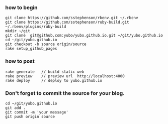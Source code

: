 ### how to begin
	git clone https://github.com/sstephenson/rbenv.git ~/.rbenv
	git clone https://github.com/sstephenson/ruby-build.git ~/.rbenv/plugins/ruby-build
	mkdir ~/git
	git clone  git@github.com:yubo/yubo.github.io.git ~/git/yubo.github.io
	cd ~/git/yubo.github.io
	git checkout -b source origin/source
	rake setup_github_pages

### how to post
	rake generate	// build static web
	rake preview    // preview url  http://localhost:4000
	rake deploy		// deploy to yubo.github.io

### Don't forget to commit the source for your blog.
	cd ~/git/yubo.github.io
	git add .
	git commit -m 'your message'
	git push origin source

